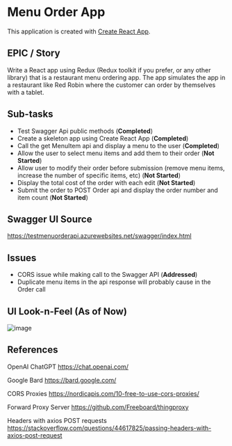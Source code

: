 # Menu Order App

This application is created with [Create React App](https://github.com/facebook/create-react-app).

## EPIC / Story

Write a React app using Redux (Redux toolkit if you prefer, or any other library) that is a
restaurant menu ordering app. The app simulates the app in a restaurant like Red Robin where
the customer can order by themselves with a tablet.

## Sub-tasks

- Test Swagger Api public methods (**Completed**)
- Create a skeleton app using Create React App (**Completed**)
- Call the get MenuItem api and display a menu to the user (**Completed**)
- Allow the user to select menu items and add them to their order (**Not Started**)
- Allow user to modify their order before submission (remove menu items, increase the
number of specific items, etc) (**Not Started**)
- Display the total cost of the order with each edit (**Not Started**)
- Submit the order to POST Order api and display the order number and item count (**Not Started**)

## Swagger UI Source

https://testmenuorderapi.azurewebsites.net/swagger/index.html

## Issues

- CORS issue while making call to the Swagger API (**Addressed**)
- Duplicate menu items in the api response will probably cause in the Order call

## UI Look-n-Feel (As of Now)

![image](https://github.com/EXPESRaza/MenuOrderApp/assets/19290062/6b2bd5f0-39bf-4b10-962c-d1dd57fc8146)


## References

OpenAI ChatGPT 
https://chat.openai.com/

Google Bard
https://bard.google.com/

CORS Proxies
https://nordicapis.com/10-free-to-use-cors-proxies/

Forward Proxy Server
https://github.com/Freeboard/thingproxy

Headers with axios POST requests
https://stackoverflow.com/questions/44617825/passing-headers-with-axios-post-request
